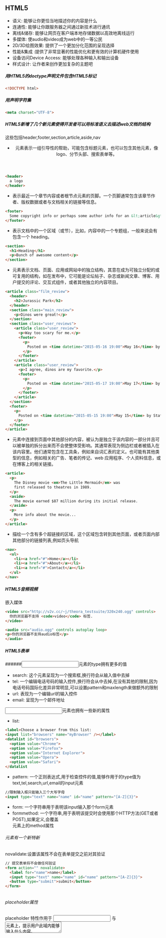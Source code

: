 ## HTML5

- 语义: 能够让你更恰当地描述你的内容是什么
- 连通性: 能够让你跟服务器之间通过新技术进行通讯
- 离线&储存: 能够让网页在客户端本地存储数据以高效地离线运行
- 多媒体: 使audio和video成为web中的一等公民
- 2D/3D绘图效果: 提供了一个更加分化范围的呈现选择
- 性能&集成 :提供了非常显著的性能优化和更有效的计算机硬件使用
- 设备访问Device Access: 能够处理各种输入和输出设备
- 样式设计: 让作者来创作更加复杂的主题吧


##### 用HTML5的doctype声明文件包含HTML5标记
```html
<!DOCTYPE html>
```

##### 用<meta charset>声明字符集
```html
<meta charset="UTF-8">
```

##### HTML5新增了几个新元素使得开发者可以用标准语义去描述web文档的结构
这些包括header,footer,section,article,aside,nav

* <header>元素表示一组引导性的帮助，可能包含标题元素，也可以包含其他元素，像logo、分节头部、搜索表单等。
```html
<header>
  a logo
</header>
```

* <footer>表示最近一个章节内容或者根节点元素的页脚。一个页脚通常包含该章节作者、版权数据或者与文档相关的链接等信息。
```html
<footer>
  Some copyright info or perhaps some author info for an &lt;article&gt;?
</footer>
```

* <section>表示文档中的一个区域（或节），比如，内容中的一个专题组，一般来说会有包含一个 heading。
```html
<section>
  <h1>Heading</h1>
  <p>Bunch of awesome content</p>
</section>
```

* <article>元素表示文档、页面、应用或网站中的独立结构，其意在成为可独立分配的或可复用的结构，如在发布中，它可能是论坛帖子、杂志或新闻文章、博客、用户提交的评论、交互式组件，或者其他独立的内容项目。
```html
<article class="film_review">
  <header>
    <h2>Jurassic Park</h2>
  </header>
  <section class="main_review">
    <p>Dinos were great!</p>
  </section>
  <section class="user_reviews">
    <article class="user_review">
      <p>Way too scary for me.</p>
      <footer>
        <p>
          Posted on <time datetime="2015-05-16 19:00">May 16</time> by Lisa.
        </p>
      </footer>
    </article>
    <article class="user_review">
      <p>I agree, dinos are my favorite.</p>
      <footer>
        <p>
          Posted on <time datetime="2015-05-17 19:00">May 17</time> by Tom.
        </p>
      </footer>
    </article>
  </section>
  <footer>
    <p>
      Posted on <time datetime="2015-05-15 19:00">May 15</time> by Staff.
    </p>
  </footer>
</article>
```

* <aside> 元素中连接到页面中其他部分的内容，被认为是独立于该内容的一部分并且可以被单独的拆分出来而不会使整体受影响。其通常表现为侧边栏或者被插入在该内容里。他们通常包含在工具条，例如来自词汇表的定义。也可能有其他类型的信息，例如相关的广告、笔者的传记、web 应用程序、个人资料信息，或在博客上的相关链接。
```html
<article>
  <p>
    The Disney movie <em>The Little Mermaid</em> was
    first released to theatres in 1989.
  </p>
  <aside>
    The movie earned $87 million during its initial release.
  </aside>
  <p>
    More info about the movie...
  </p>
</article>
```

* <nav>描绘一个含有多个超链接的区域，这个区域包含转到其他页面，或者页面内部其他部分的链接列表,例如页头导航
```html
<nav>
  <ul>
    <li><a href="#">Home</a></li>
    <li><a href="#">About</a></li>
    <li><a href="#">Contact</a></li>
  </ul>
</nav>
```

##### HTML5音频视频
嵌入媒体
```html
<video src="http://v2v.cc/~j/theora_testsuite/320x240.ogg" controls>
  你的浏览器不支持 <code>video</code> 标签.
</video>

<audio src="audio.ogg" controls autoplay loop>
<p>你的浏览器不支持audio标签</p>
</audio>

```

##### HTML5表单
######<input>元素的type拥有更多的值
* search: 这个元素呈现为一个搜索框,换行符会从输入值中去掉
* tel: 一个编辑电话号码的输入控件,换行符会从中去掉,在没有其他的限制,因为电话号码国际化差异非常明显,可以设置pattern和maxlength来做额外的限制
* url: 表现为一个编辑url的输入控件
* email: 呈现为一个邮件地址

<input>元素也拥有一些新的属性
* list:<datalist>元素的id
```html
<label>Choose a browser from this list:
<input list="browsers" name="myBrowser" /></label>
<datalist id="browsers">
  <option value="Chrome">
  <option value="Firefox">
  <option value="Internet Explorer">
  <option value="Opera">
  <option value="Safari">
</datalist
```
* pattern: 一个正则表达式,用于检查控件的值,能够作用于的type值为text,tel,search,url,email的input元素
```html
//限制输入框只能输入三个大写字母
<input type="text" name="name" id="name" pattern="[A-Z]{3}">
```
* form: 一个字符串用于表明该input输入那个form元素
* formmethod: 一个字符串,用于表明该提交时会使用那个HTTP方法(GET或者POST),如果定义,会覆盖<form>元素上的method属性

###### <form>元素有一个新特新
novalidate:设置该属性不会在表单提交之前对其验证
```html
// 提交表单将不会做任何验证
<form action="" novalidate>
  <label for="name">name</label>
  <input type="text" name="name" id="name" pattern="[A-Z]{3}">
  <button type="submit">submit</button>
</form>
```

###### <datalist>元素
<datalist> 元素会在填写 <input> 字段时，显示一列 <option> 作为提示。  
你可以使用 <input> 元素上的 list 特性来将一个特定的 input 与特定的 <datalist> 元素做关联。

###### placeholder属性
placeholder 特性作用于 <input> 与 <textarea> 元素上，提示用户此域内能够输入什么内容。placeholder 中的文本不能包含回车与换行。

###### aotuofocus属性
autofocus 特性让你能够指定一个表单控件，当页面载入后该表单自动获得焦点，除非用户覆盖它
```html
<input type="text"  name="name" id="name" autofocus>
```

###### 约束验证
* <input>, <select>， 和 <textarea> 元素上的 required属性规定其值必须填写
* <input> 元素上的 pattern 特性用于限定元素值必须匹配一个特定的正则表达式。
* <input> 与 <textarea> 元素的 maxlength 特性限制了用户能够输入的最大字符数(在 Unicode 代码点内)
* type 的 url 与 email 值分别用于限制输入值是否为有效的 URL 或电子邮件地址。


















